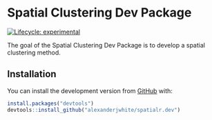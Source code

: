 # Spatial Clustering Dev Package

<!-- badges: start -->

[![Lifecycle:
experimental](https://img.shields.io/badge/lifecycle-experimental-orange.svg)](https://www.tidyverse.org/lifecycle/#experimental)

<!-- badges: end -->

The goal of the Spatial Clustering Dev Package is to develop a spatial 
clustering method.

## Installation

You can install the development version from
[GitHub](https://github.com/) with:

``` r
install.packages("devtools")
devtools::install_github("alexanderjwhite/spatialr.dev")
```